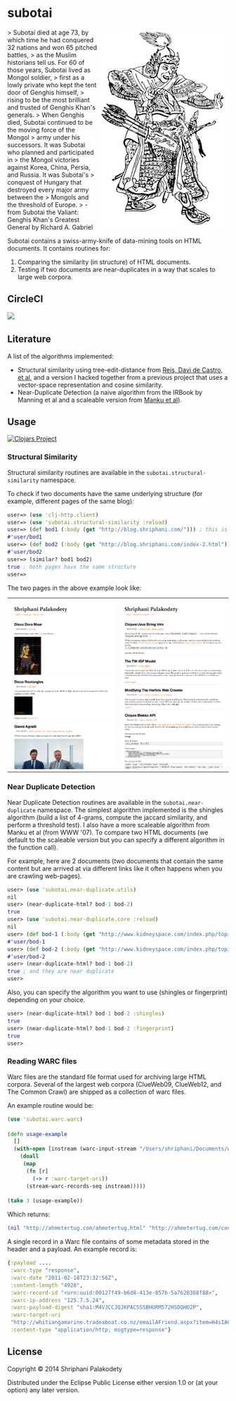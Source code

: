 # subotai

<img src="subotai.jpg" align="right" />
> Subotai died at age 73, by which time he had conquered 32 nations and won 65 pitched battles, 
> as the Muslim historians tell us. For 60 of those years, Subotai lived as Mongol soldier, 
> first as a lowly private who kept the tent door of Genghis himself, 
> rising to be the most brilliant and trusted of Genghis Khan's generals. 
> When Genghis died, Subotai continued to be the moving force of the Mongol 
> army under his successors. It was Subotai who planned and participated in
> the Mongol victories against Korea, China, Persia, and Russia. It was Subotai's
> conquest of Hungary that destroyed every major army between the 
> Mongols and the threshold of Europe.
> - from Subotai the Valiant: Genghis Khan's Greatest General by Richard A. Gabriel

Subotai contains a swiss-army-knife of data-mining tools on HTML
documents. It contains routines for:

1. Comparing the similarity (in structure) of HTML documents.
2. Testing if two documents are near-duplicates in a way that scales
to large web corpora.

## CircleCI
<img src="https://circleci.com/gh/shriphani/subotai.svg?&style=shield&circle-token=451c6229d6c7a2b16e36a9f76224066c9ce3fa68" />

## Literature

A list of the algorithms implemented:

* Structural similarity using tree-edit-distance from [Reis,
  Davi de Castro, et al](doc/rtdm.pdf), and a version I hacked
  together from a previous project that uses a vector-space
  representation and cosine similarity.
* Near-Duplicate Detection (a naive algorithm from the IRBook by
  Manning et al and a scaleable version from [Manku et al](doc/ndd.pdf)).


## Usage
[![Clojars Project](http://clojars.org/subotai/latest-version.svg)](http://clojars.org/subotai)

### Structural Similarity

Structural similarity routines are available in the
<code>subotai.structural-similarity</code> namespace.

To check if two documents have the same underlying structure (for
example, different pages of the same blog):

```clojure
user=> (use 'clj-http.client)
user=> (use 'subotai.structural-similarity :reload)
user=> (def bod1 (:body (get "http://blog.shriphani.com/"))) ; this is page 1
#'user/bod1
user=> (def bod2 (:body (get "http://blog.shriphani.com/index-2.html"))) ; this is page 2
#'user/bod2
user=> (similar? bod1 bod2)
true ; both pages have the same structure
user=>
```

The two pages in the above example look like:
<table>
    <tr>
    	<td><img src="blog_page_1.png" style="display:inline" /></td>
	    <td><img src="blog_page_2.png" style="display:inline"/></td>
	</tr>
</table>

### Near Duplicate Detection

Near Duplicate Detection routines are available in the
<code>subotai.near-duplicate</code> namespace. The simplest algorithm
implemented is the shingles algorithm (build a list of 4-grams,
compute the jaccard similarity, and perform a threshold test). I also
have a more scaleable algorithm from Manku et al (from WWW '07). To
compare two HTML documents (we default to the scaleable version but
you can specify a different algorithm in the function call).

For example, here are 2 documents (two documents that contain the same
content but are arrived at via different links like it often happens
when you are crawling web-pages).

```clojure
user> (use 'subotai.near-duplicate.utils)
nil
user> (near-duplicate-html? bod-1 bod-2)
true
user> (use 'subotai.near-duplicate.core :reload)
nil
user> (def bod-1 (:body (get "http://www.kidneyspace.com/index.php/topic,5304.0.html"))) ; this is the first page
#'user/bod-1
user> (def bod-2 (:body (get "http://www.kidneyspace.com/index.php/topic,5304.msg30671.html"))) ; this is the second page
#'user/bod-2
user> (near-duplicate-html? bod-1 bod-2)
true ; and they are near duplicate
user> 
```

Also, you can specify the algorithm you want to use (shingles or
fingerprint) depending on your choice.
```clojure
user> (near-duplicate-html? bod-1 bod-2 :shingles)
true
user> (near-duplicate-html? bod-1 bod-2 :fingerprint)
true
user> 
```

### Reading WARC files

Warc files are the standard file format used for archiving large HTML
corpora. Several of the largest web corpora (ClueWeb09, ClueWeb12, and
The Common Crawl) are shipped as a collection of warc files.

An example routine would be:

```clojure
(use 'subotai.warc.warc)

(defn usage-example
  []
  (with-open [instream (warc-input-stream "/Users/shriphani/Documents/warc-clojure/0000wb-00.warc.gz")]
    (doall
     (map
      (fn [r]
        (-> r :warc-target-uri))
      (stream-warc-records-seq instream)))))

(take 3 (usage-example))
```

Which returns:

```clojure
(nil "http://ahmetertug.com/ahmetertug.html" "http://ahmetertug.com/contactus.html")
```

A single record in a Warc file contains of some metadata stored in the
header and a payload. An example record is:

```clojure
{:payload ....
 :warc-type "response",
 :warc-date "2011-02-18T23:32:56Z",
 :content-length "4928",
 :warc-record-id "<urn:uuid:00127f49-b6d8-413e-857b-5a7620368f88>",
 :warc-ip-address "125.7.5.24",
 :warc-payload-digest "sha1:M4VJCCJQJKPACSSSBHURM572HSDQHO2P",
 :warc-target-uri
 "http://whitiangamarine.tradeaboat.co.nz/emailAFriend.aspx?item=H4sIAGW4X00A%2fwFwAo%2f9gaXg6UTMkoLWV1Zy9nOhybsaOj36okTTM%2fCdGlV9et4wGW8ywbKoacCcFSjvDmf7BgE%2bke8eDGs5H4ib0RuE96Yj2%2fR5LIXmy1SUEue5IiHmYmS9jl9femiZGo6yAeW0fX%2bSnCkd5D%2bOW5216i0SJ9yb0PZJ%2fI%2f3z3manNAv042wJYFyUgOGpN6yV2wZGUEERk5FQI%2bmSASd88RTsytzksZuC%2fmTpDowhevXiY3N2%2br1n6Q9utfvEKuy5bonZPqy7BlK93yJ9DnviiT0ZJMsHGOTXC0NUywIonFpIXfogmm8y6I3RfXxQXD5p95qmiogdI1rvPgKCaV%2bgO4nZ4r%2fCAicl697pcwFKCQyFW5ZTS74%2bSnrdEssBdz2quceotYDcW2GH3hogkrRupiqN9hFdVsb2p3HXP%2fYGkH9W6%2bD8jp7TyLmALvnJJevST%2f6wlbQRhWrsNlPXnTjxQZrTw7z8E%2f%2bo5BFsb6HgWfXzULQZ2RnNFvAZOMgkcKtHopRTbA6cp5ifB8j8sFoV7PVwifNgcLBR28EKMjAeBqRZnBlB4nJwEISomyeNIBP%2fQlvpV4sqArZdUhs1qRi9TOQ%2fToiaSrlKpq%2bSdSbuZqjXIJ9b%2ftjgx8biQe129TDOB0BDHtEXwqq1aoaASxmTqddrYKqCRvcKjfH1aYSZHyL9p6xS6LwMAlO2myGxnZeGkrVpfr5C%2fEDJp6HR%2f28EgR4fdXyyRWauMhoPrQgXYJTq7NQwv7m8JYyvxCfGpX6Kz6ftu4NMBAHPuhGxd%2fEDDP5y3DUIcJBCAyMMvvMOJQXMXb8cpsyTv9ZcU1RN5ehrp2iyPudY%2b6iHHACAAA%3d",
 :content-type "application/http; msgtype=response"}
```

## License

Copyright © 2014 Shriphani Palakodety

Distributed under the Eclipse Public License either version 1.0 or (at
your option) any later version.

